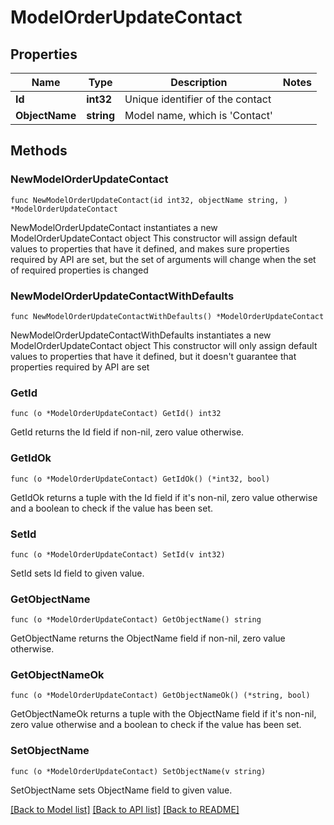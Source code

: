 # ModelOrderUpdateContact

## Properties

Name | Type | Description | Notes
------------ | ------------- | ------------- | -------------
**Id** | **int32** | Unique identifier of the contact | 
**ObjectName** | **string** | Model name, which is &#39;Contact&#39; | 

## Methods

### NewModelOrderUpdateContact

`func NewModelOrderUpdateContact(id int32, objectName string, ) *ModelOrderUpdateContact`

NewModelOrderUpdateContact instantiates a new ModelOrderUpdateContact object
This constructor will assign default values to properties that have it defined,
and makes sure properties required by API are set, but the set of arguments
will change when the set of required properties is changed

### NewModelOrderUpdateContactWithDefaults

`func NewModelOrderUpdateContactWithDefaults() *ModelOrderUpdateContact`

NewModelOrderUpdateContactWithDefaults instantiates a new ModelOrderUpdateContact object
This constructor will only assign default values to properties that have it defined,
but it doesn't guarantee that properties required by API are set

### GetId

`func (o *ModelOrderUpdateContact) GetId() int32`

GetId returns the Id field if non-nil, zero value otherwise.

### GetIdOk

`func (o *ModelOrderUpdateContact) GetIdOk() (*int32, bool)`

GetIdOk returns a tuple with the Id field if it's non-nil, zero value otherwise
and a boolean to check if the value has been set.

### SetId

`func (o *ModelOrderUpdateContact) SetId(v int32)`

SetId sets Id field to given value.


### GetObjectName

`func (o *ModelOrderUpdateContact) GetObjectName() string`

GetObjectName returns the ObjectName field if non-nil, zero value otherwise.

### GetObjectNameOk

`func (o *ModelOrderUpdateContact) GetObjectNameOk() (*string, bool)`

GetObjectNameOk returns a tuple with the ObjectName field if it's non-nil, zero value otherwise
and a boolean to check if the value has been set.

### SetObjectName

`func (o *ModelOrderUpdateContact) SetObjectName(v string)`

SetObjectName sets ObjectName field to given value.



[[Back to Model list]](../README.md#documentation-for-models) [[Back to API list]](../README.md#documentation-for-api-endpoints) [[Back to README]](../README.md)


